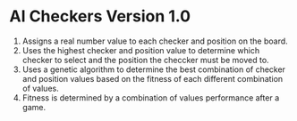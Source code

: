 # AI Checkers Version 1.0
1. Assigns a real number value to each checker and position on the board.
2. Uses the highest checker and position value to determine which checker to select and the position the checcker must be moved to.
3. Uses a genetic algorithm to determine the best combination of checker and position values based on the fitness of each different combination of values.
4. Fitness is determined by a combination of values performance after a game.
